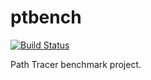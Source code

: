 # ptbench

[![Build Status](https://travis-ci.com/yikuta1/ptbench.svg?branch=master)](https://travis-ci.com/yikuta1/ptbench)

Path Tracer benchmark project.

